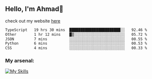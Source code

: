 
## Hello, I'm Ahmad👋

check out my website [here](https://ahmadalwi.com/)

<!--START_SECTION:waka-->

```txt
TypeScript   19 hrs 30 mins  ███████████████████████░░   92.46 %
Other        1 hr 12 mins    █▒░░░░░░░░░░░░░░░░░░░░░░░   05.72 %
JSON         7 mins          ░░░░░░░░░░░░░░░░░░░░░░░░░   00.55 %
Python       6 mins          ░░░░░░░░░░░░░░░░░░░░░░░░░   00.53 %
CSS          4 mins          ░░░░░░░░░░░░░░░░░░░░░░░░░   00.33 %
```

<!--END_SECTION:waka-->

### My arsenal:

[![My Skills](https://skillicons.dev/icons?i=js,ts,py,go,react,nextjs,svelte,nodejs,django,tailwind,html,css,sass,firebase,mongodb,postgres,mysql,redis,git,github,docker,vscode,figma,godot)](https://skillicons.dev)
